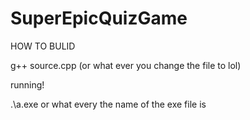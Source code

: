 # SuperEpicQuizGame

HOW TO BULID

g++ source.cpp (or what ever you change the file to lol)

running!

.\a.exe or what every the name of the exe file is
